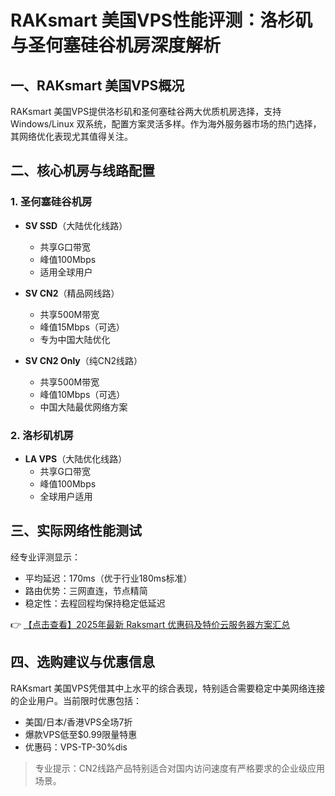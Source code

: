 # RAKsmart 美国VPS性能评测：洛杉矶与圣何塞硅谷机房深度解析

## 一、RAKsmart 美国VPS概况

RAKsmart 美国VPS提供洛杉矶和圣何塞硅谷两大优质机房选择，支持 Windows/Linux 双系统，配置方案灵活多样。作为海外服务器市场的热门选择，其网络优化表现尤其值得关注。

## 二、核心机房与线路配置

### 1. 圣何塞硅谷机房
- **SV SSD**（大陆优化线路）
  - 共享G口带宽
  - 峰值100Mbps
  - 适用全球用户

- **SV CN2**（精品网线路）
  - 共享500M带宽
  - 峰值15Mbps（可选）
  - 专为中国大陆优化

- **SV CN2 Only**（纯CN2线路）
  - 共享500M带宽
  - 峰值10Mbps（可选）
  - 中国大陆最优网络方案

### 2. 洛杉矶机房
- **LA VPS**（大陆优化线路）
  - 共享G口带宽
  - 峰值100Mbps
  - 全球用户适用

## 三、实际网络性能测试

经专业评测显示：
- 平均延迟：170ms（优于行业180ms标准）
- 路由优势：三网直连，节点精简
- 稳定性：去程回程均保持稳定低延迟

👉 [【点击查看】2025年最新 Raksmart 优惠码及特价云服务器方案汇总](https://bit.ly/raksmart)

## 四、选购建议与优惠信息

RAKsmart 美国VPS凭借其中上水平的综合表现，特别适合需要稳定中美网络连接的企业用户。当前限时优惠包括：
- 美国/日本/香港VPS全场7折
- 爆款VPS低至$0.99限量特惠
- 优惠码：VPS-TP-30%dis

> 专业提示：CN2线路产品特别适合对国内访问速度有严格要求的企业级应用场景。